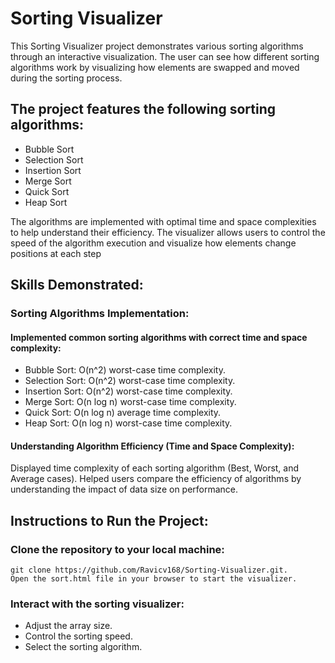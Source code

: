 # Sorting Visualizer
This Sorting Visualizer project demonstrates various sorting algorithms through an interactive visualization. The user can see how different sorting algorithms work by visualizing how elements are swapped and moved during the sorting process.

## The project features the following sorting algorithms:

  - Bubble Sort
  - Selection Sort
  - Insertion Sort
  - Merge Sort
  - Quick Sort
  - Heap Sort

The algorithms are implemented with optimal time and space complexities to help understand their efficiency. The visualizer allows users to control the speed of the algorithm execution and visualize how elements change positions at each step

## Skills Demonstrated:
### Sorting Algorithms Implementation:

#### Implemented common sorting algorithms with correct time and space complexity:
  - Bubble Sort: O(n^2) worst-case time complexity.
  - Selection Sort: O(n^2) worst-case time complexity.
  - Insertion Sort: O(n^2) worst-case time complexity.
  - Merge Sort: O(n log n) worst-case time complexity.
  - Quick Sort: O(n log n) average time complexity.
  - Heap Sort: O(n log n) worst-case time complexity.

#### Understanding Algorithm Efficiency (Time and Space Complexity):
Displayed time complexity of each sorting algorithm (Best, Worst, and Average cases).
Helped users compare the efficiency of algorithms by understanding the impact of data size on performance.

## Instructions to Run the Project:
### Clone the repository to your local machine:
    git clone https://github.com/Ravicv168/Sorting-Visualizer.git.
    Open the sort.html file in your browser to start the visualizer.

### Interact with the sorting visualizer:
  - Adjust the array size.
  - Control the sorting speed.
  - Select the sorting algorithm.
